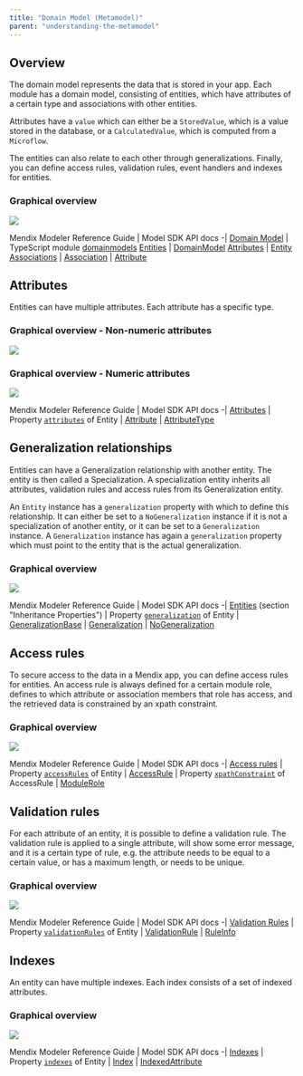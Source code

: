 ```yaml
---
title: "Domain Model (Metamodel)"
parent: "understanding-the-metamodel"
---
```

## Overview

The domain model represents the data that is stored in your app. Each module has a domain model, consisting of entities, which have attributes of a certain type and associations with other entities.

Attributes have a `value` which can either be a `StoredValue`, which is a value stored in the database, or a `CalculatedValue`, which is computed from a `Microflow`.

The entities can also relate to each other through generalizations. Finally, you can define access rules, validation rules, event handlers and indexes for entities.

### Graphical overview

![](attachments/14091498/16842837.svg)

Mendix Modeler Reference Guide | Model SDK API docs
-|
[Domain Model](/refguide/domain-model) | TypeScript module [domainmodels](https://apidocs.mendix.com/modelsdk/latest/modules/domainmodels.html)
[Entities](/refguide/entities) | [DomainModel](https://apidocs.mendix.com/modelsdk/latest/classes/domainmodels.domainmodel.html)
[Attributes](/refguide/attributes) | [Entity](https://apidocs.mendix.com/modelsdk/latest/classes/domainmodels.entity.html)
[Associations](/refguide/associations) | [Association](https://apidocs.mendix.com/modelsdk/latest/classes/domainmodels.association.html)
| [Attribute](https://apidocs.mendix.com/modelsdk/latest/classes/domainmodels.attribute.html)

## Attributes

Entities can have multiple attributes. Each attribute has a specific type.

### Graphical overview - Non-numeric attributes

![](attachments/14091498/16842840.svg)

### Graphical overview - Numeric attributes

![](attachments/14091498/16842841.svg)

Mendix Modeler Reference Guide | Model SDK API docs
-|
[Attributes](/refguide/attributes) | Property [`attributes`](https://apidocs.mendix.com/modelsdk/latest/classes/domainmodels.entity.html#attributes) of Entity
| [Attribute](https://apidocs.mendix.com/modelsdk/latest/classes/domainmodels.attribute.html)
| [AttributeType](https://apidocs.mendix.com/modelsdk/latest/classes/domainmodels.attributetype.html)

## Generalization relationships

Entities can have a Generalization relationship with another entity. The entity is then called a Specialization. A specialization entity inherits all attributes, validation rules and access rules from its Generalization entity.

An `Entity` instance has a `generalization` property with which to define this relationship. It can either be set to a `NoGeneralization` instance if it is not a specialization of another entity, or it can be set to a `Generalization` instance. A `Generalization` instance has again a `generalization` property which must point to the entity that is the actual generalization.

### Graphical overview

![](attachments/14091498/16842839.svg)

Mendix Modeler Reference Guide | Model SDK API docs
-|
[Entities](/refguide/entities) (section "Inheritance Properties") | Property [`generalization`](https://apidocs.mendix.com/modelsdk/latest/classes/domainmodels.entity.html#generalization) of Entity
| [GeneralizationBase](https://apidocs.mendix.com/modelsdk/latest/classes/domainmodels.generalizationbase.html)
| [Generalization](https://apidocs.mendix.com/modelsdk/latest/classes/domainmodels.generalization.html)
| [NoGeneralization](https://apidocs.mendix.com/modelsdk/latest/classes/domainmodels.nogeneralization.html)

## Access rules

To secure access to the data in a Mendix app, you can define access rules for entities. An access rule is always defined for a certain module role, defines to which attribute or association members that role has access, and the retrieved data is constrained by an xpath constraint.

### Graphical overview

![](attachments/14091498/16842835.svg)

Mendix Modeler Reference Guide | Model SDK API docs
-|
[Access rules](/refguide/access-rules) | Property [`accessRules`](https://apidocs.mendix.com/modelsdk/latest/classes/domainmodels.entity.html#accessrules) of Entity
| [AccessRule](https://apidocs.mendix.com/modelsdk/latest/classes/domainmodels.accessrule.html)
| Property [`xpathConstraint`](https://apidocs.mendix.com/modelsdk/latest/classes/domainmodels.accessrule.html#xpathconstraint) of AccessRule
| [ModuleRole](https://apidocs.mendix.com/modelsdk/latest/classes/security.modulerole.html)

## Validation rules

For each attribute of an entity, it is possible to define a validation rule. The validation rule is applied to a single attribute, will show some error message, and it is a certain type of rule, e.g. the attribute needs to be equal to a certain value, or has a maximum length, or needs to be unique.

### Graphical overview

![](attachments/14091498/16842834.svg)

Mendix Modeler Reference Guide | Model SDK API docs
-|
[Validation Rules](/refguide/validation-rules) | Property [`validationRules`](https://apidocs.mendix.com/modelsdk/latest/classes/domainmodels.entity.html#validationrules) of Entity
| [ValidationRule](https://apidocs.mendix.com/modelsdk/latest/classes/domainmodels.validationrule.html)
| [RuleInfo](https://apidocs.mendix.com/modelsdk/latest/classes/domainmodels.ruleinfo.html)

## Indexes

An entity can have multiple indexes. Each index consists of a set of indexed attributes.

### Graphical overview

![](attachments/14091498/16842836.svg)

Mendix Modeler Reference Guide | Model SDK API docs
-|
[Indexes](/refguide/indexes) | Property [`indexes`](https://apidocs.mendix.com/modelsdk/latest/classes/domainmodels.entity.html#indexes) of Entity
| [Index](https://apidocs.mendix.com/modelsdk/latest/classes/domainmodels.index.html)
| [IndexedAttribute](https://apidocs.mendix.com/modelsdk/latest/classes/domainmodels.indexedattribute.html)
